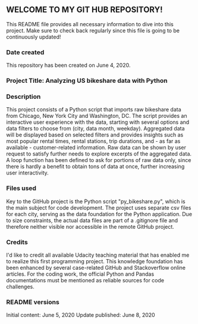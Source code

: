 ## WELCOME TO MY GIT HUB REPOSITORY! ##

This README file provides all necessary information to dive into this project. Make sure to check back regularly since this file is going to be continuously updated!

### Date created
This repository has been created on June 4, 2020.

### Project Title: Analyzing US bikeshare data with Python ###

### Description
This project consists of a Python script that imports raw bikeshare data from Chicago, New York City and Washington, DC. The script provides an interactive user experience with the data, starting with several options and data filters to choose from (city, data month, weekday). Aggregated data will be displayed based on selected filters and provides insights such as most popular rental times, rental stations, trip durations, and - as far as available - customer-related information. Raw data can be shown by user request to satisfy further needs to explore excerpts of the aggregated data. A loop function has been defined to ask for portions of raw data only, since there is hardly a benefit to obtain tons of data at once, further increasing user interactivity.

### Files used
Key to the GitHub project is the Python script "py_bikeshare.py", which is the main subject for code development. The project uses separate csv files for each city, serving as the data foundation for the Python application. Due to size constraints, the actual data files are part of a .gitignore file and therefore neither visible nor accessible in the remote GitHub project.

### Credits
I'd like to credit all available Udacity teaching material that has enabled me to realize this first programming project. This knowledge foundation has been enhanced by several case-related GitHub and Stackoverflow online articles. For the coding work, the official Python and Pandas documentations must be mentioned as reliable sources for code challenges.

### README versions
Initial content: June 5, 2020
Update published: June 8, 2020
